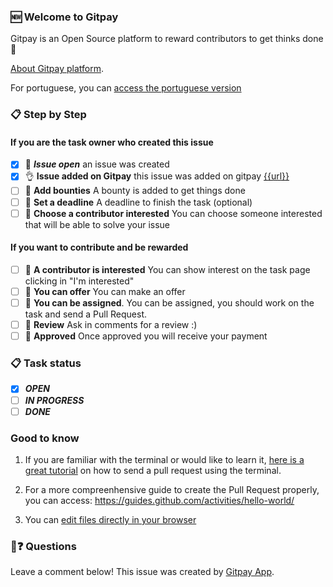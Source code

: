
### 🆕 Welcome to Gitpay

Gitpay is an Open Source platform to reward contributors to get thinks done 💝

[About Gitpay platform](https://gitpay.me).

For portuguese, you can [access the portuguese version](https://github.com/worknenjoy/gitpay-github-app/blob/master/first-comment.pt-br.md)

### 📋 Step by Step

#### If you are the task owner who created this issue
- [x] 🔔 ***Issue open*** an issue was created
- [x] 👌 **Issue added on Gitpay** this issue was added on gitpay [{{url}}]({{url}})
- [ ] 📝 **Add bounties** A bounty is added to get things done
- [ ] 📝 **Set a deadline** A deadline to finish the task (optional)
- [ ] 💾 **Choose a contributor interested** You can choose someone interested that will be able to solve your issue 

#### If you want to contribute and be rewarded
- [ ] 💾 **A contributor is interested** You can show interest on the task page clicking in "I'm interested" 
- [ ] 💾 **You can offer** You can make an offer
- [ ] 🔀 **You can be assigned**. You can be assigned, you should work on the task and send a Pull Request.
- [ ] 💬 **Review** Ask in comments for a review :)
- [ ] 🏁 **Approved** Once approved you will receive your payment

### 📋 Task status
- [x] ***OPEN***
- [ ] ***IN PROGRESS***
- [ ] ***DONE***

### Good to know

1. If you are familiar with the terminal or would like to learn it, [here is a great tutorial](https://egghead.io/series/how-to-contribute-to-an-open-source-project-on-github) on how to send a pull request using the terminal.

2. For a more compreenhensive guide to create the Pull Request properly, you can access: https://guides.github.com/activities/hello-world/

3. You can [edit files directly in your browser](https://help.github.com/articles/editing-files-in-your-repository/)

### 🤔❓ Questions
Leave a comment below!
This issue was created by [Gitpay App](https://github.com/worknenjoy/gitpay-github-app).
